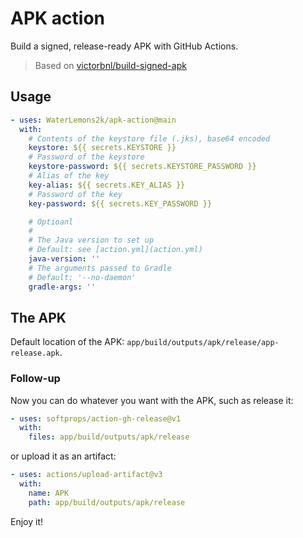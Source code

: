 # APK action

Build a signed, release-ready APK with GitHub Actions.

> Based on [victorbnl/build-signed-apk](https://github.com/victorbnl/build-signed-apk)

## Usage

```yml
- uses: WaterLemons2k/apk-action@main
  with:
    # Contents of the keystore file (.jks), base64 encoded
    keystore: ${{ secrets.KEYSTORE }}
    # Password of the keystore
    keystore-password: ${{ secrets.KEYSTORE_PASSWORD }}
    # Alias of the key
    key-alias: ${{ secrets.KEY_ALIAS }}
    # Password of the key
    key-password: ${{ secrets.KEY_PASSWORD }}

    # Optioanl
    #
    # The Java version to set up
    # Default: see [action.yml](action.yml)
    java-version: ''
    # The arguments passed to Gradle
    # Default: '--no-daemon'
    gradle-args: ''
```

## The APK

Default location of the APK: `app/build/outputs/apk/release/app-release.apk`.

### Follow-up

Now you can do whatever you want with the APK, such as release it:

```yml
- uses: softprops/action-gh-release@v1
  with:
    files: app/build/outputs/apk/release
```

or upload it as an artifact:

```yml
- uses: actions/upload-artifact@v3
  with:
    name: APK
    path: app/build/outputs/apk/release
```

Enjoy it!
